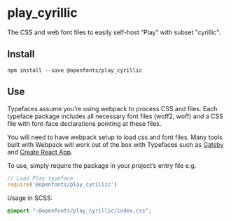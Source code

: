 
# play_cyrillic

The CSS and web font files to easily self-host “Play” with subset "cyrillic".

## Install

`npm install --save @openfonts/play_cyrillic`

## Use

Typefaces assume you’re using webpack to process CSS and files. Each typeface
package includes all necessary font files (woff2, woff) and a CSS file with
font-face declarations pointing at these files.

You will need to have webpack setup to load css and font files. Many tools built
with Webpack will work out of the box with Typefaces such as [Gatsby](https://github.com/gatsbyjs/gatsby)
and [Create React App](https://github.com/facebookincubator/create-react-app).

To use, simply require the package in your project’s entry file e.g.

```javascript
// Load Play typeface
require('@openfonts/play_cyrillic')
```

Usage in SCSS:
```scss
@import "~@openfonts/play_cyrillic/index.css";
```
